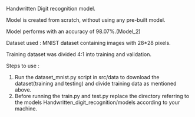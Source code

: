 Handwritten Digit recognition model. 

Model is created from scratch, without using any pre-built model.

Model performs with an accuracy of 98.07%.(Model_2)

Dataset used : MNIST dataset containing images with 28*28 pixels.

Training dataset was divided 4:1 into training and validation.

Steps to use : 

1. Run the dataset_mnist.py script in src/data to download the dataset(training and testing) and divide training data as mentioned above.
2. Before running the train.py and test.py replace the directory referring to the models Handwritten_digit_recognition/models according to your machine.
